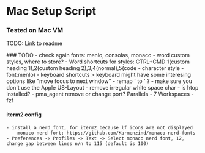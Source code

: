 # Mac Setup Script

### Tested on Mac VM
TODO: Link to readme


### TODO
    - check again fonts: menlo, consolas, monaco
    - word custom styles, where to store?
    - Word shortcuts for styles: CTRL+CMD 1(custom heading 1),2(custom heading 2),3,4(normal),5(code - character style - font:menlo)
    - keyboard shortcuts > keyboard might have some interesing options like "move focus to next window"
    - remap ` to ' ?
    - make sure you don't use the Apple US-Layout
    - remove irregular white space char
    - is htop installed?
    - pma_agent remove or change port? Parallels
    - 7 Workspaces
    - fzf

#### iterm2 config
    - install a nerd font, for iterm2 because lf icons are not displayed
        monaco nerd font: https://github.com/Karmenzind/monaco-nerd-fonts
    - Preferences -> Profiles -> Text -> Select monaco nerd font, 12, change gap between lines n/n to 115 (default is 100)

